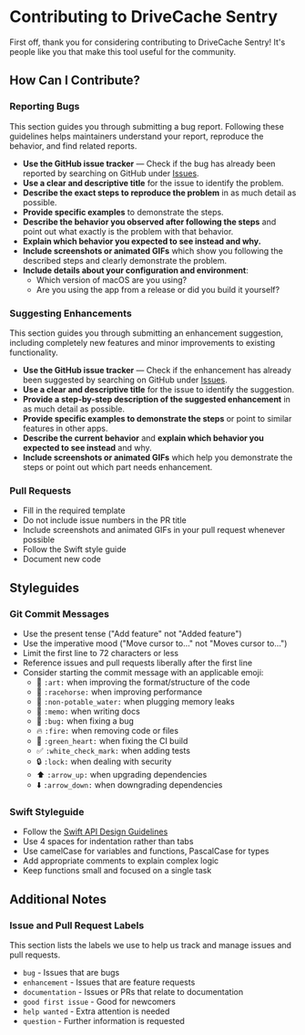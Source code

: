 # Contributing to DriveCache Sentry

First off, thank you for considering contributing to DriveCache Sentry! It's people like you that make this tool useful for the community.

## How Can I Contribute?

### Reporting Bugs

This section guides you through submitting a bug report. Following these guidelines helps maintainers understand your report, reproduce the behavior, and find related reports.

* **Use the GitHub issue tracker** — Check if the bug has already been reported by searching on GitHub under [Issues](https://github.com/Caio-Ze/DriveCache-Sentry/issues).
* **Use a clear and descriptive title** for the issue to identify the problem.
* **Describe the exact steps to reproduce the problem** in as much detail as possible.
* **Provide specific examples** to demonstrate the steps.
* **Describe the behavior you observed after following the steps** and point out what exactly is the problem with that behavior.
* **Explain which behavior you expected to see instead and why.**
* **Include screenshots or animated GIFs** which show you following the described steps and clearly demonstrate the problem.
* **Include details about your configuration and environment**:
  * Which version of macOS are you using?
  * Are you using the app from a release or did you build it yourself?

### Suggesting Enhancements

This section guides you through submitting an enhancement suggestion, including completely new features and minor improvements to existing functionality.

* **Use the GitHub issue tracker** — Check if the enhancement has already been suggested by searching on GitHub under [Issues](https://github.com/Caio-Ze/DriveCache-Sentry/issues).
* **Use a clear and descriptive title** for the issue to identify the suggestion.
* **Provide a step-by-step description of the suggested enhancement** in as much detail as possible.
* **Provide specific examples to demonstrate the steps** or point to similar features in other apps.
* **Describe the current behavior** and **explain which behavior you expected to see instead** and why.
* **Include screenshots or animated GIFs** which help you demonstrate the steps or point out which part needs enhancement.

### Pull Requests

* Fill in the required template
* Do not include issue numbers in the PR title
* Include screenshots and animated GIFs in your pull request whenever possible
* Follow the Swift style guide
* Document new code

## Styleguides

### Git Commit Messages

* Use the present tense ("Add feature" not "Added feature")
* Use the imperative mood ("Move cursor to..." not "Moves cursor to...")
* Limit the first line to 72 characters or less
* Reference issues and pull requests liberally after the first line
* Consider starting the commit message with an applicable emoji:
    * 🎨 `:art:` when improving the format/structure of the code
    * 🐎 `:racehorse:` when improving performance
    * 🚱 `:non-potable_water:` when plugging memory leaks
    * 📝 `:memo:` when writing docs
    * 🐛 `:bug:` when fixing a bug
    * 🔥 `:fire:` when removing code or files
    * 💚 `:green_heart:` when fixing the CI build
    * ✅ `:white_check_mark:` when adding tests
    * 🔒 `:lock:` when dealing with security
    * ⬆️ `:arrow_up:` when upgrading dependencies
    * ⬇️ `:arrow_down:` when downgrading dependencies

### Swift Styleguide

* Follow the [Swift API Design Guidelines](https://swift.org/documentation/api-design-guidelines/)
* Use 4 spaces for indentation rather than tabs
* Use camelCase for variables and functions, PascalCase for types
* Add appropriate comments to explain complex logic
* Keep functions small and focused on a single task

## Additional Notes

### Issue and Pull Request Labels

This section lists the labels we use to help us track and manage issues and pull requests.

* `bug` - Issues that are bugs
* `enhancement` - Issues that are feature requests
* `documentation` - Issues or PRs that relate to documentation
* `good first issue` - Good for newcomers
* `help wanted` - Extra attention is needed
* `question` - Further information is requested 